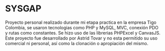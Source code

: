 # SYSGAP
Proyecto personal realizado durante mi etapa practica en la empresa Tigo Colombia, se usaron tecnologias como PHP y MySQL, MVC, conexión PDO y rutas como constantes. Se hizo uso de las librerias PHPExcel y CanvasJS. Este proyecto fue desarrollado por Astrid Tovar y no esta permitido su uso comercial ni personal, así como la clonación o apropiación del mismo.
